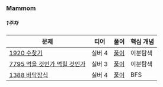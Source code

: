 ### Mammom

##### 1주차
|문제|티어|풀이|핵심 개념|
|---|---|---|---|
|[1920 수찾기 ](https://www.acmicpc.net/problem/1920)|실버 4|[풀이](https://github.com/Hod0ri/Algorithm_Semina/blob/main/3rd_Algorithm/Mammom/week1.md)|이분탐색|
|[7795 먹을 것인가 먹힐 것인가](https://www.acmicpc.net/problem/7795)|실버 3|[풀이](https://github.com/Hod0ri/Algorithm_Semina/blob/main/3rd_Algorithm/Mammom/week1.md)|이분탐색|
|[1388 바닥장식](https://www.acmicpc.net/problem/1388)|실버 4|[풀이](https://github.com/Hod0ri/Algorithm_Semina/blob/main/3rd_Algorithm/Mammom/week1.md)|BFS|
